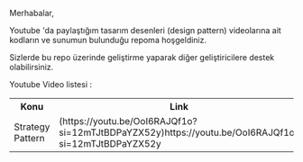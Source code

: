 Merhabalar,

Youtube 'da paylaştığım tasarım desenleri (design pattern) videolarına ait kodların ve sunumun bulunduğu repoma hoşgeldiniz.

Sizlerde bu repo üzerinde geliştirme yaparak diğer geliştiricilere destek olabilirsiniz.

Youtube Video listesi :

<html>
  <head>
  </head>
  <body>
    <table>
      <tr>
        <th>Konu</th>
        <th>Link</th>
      </tr>
       <tr>
        <td>Strategy Pattern</td>
        <td>(https://youtu.be/OoI6RAJQf1o?si=12mTJtBDPaYZX52y)https://youtu.be/OoI6RAJQf1o?si=12mTJtBDPaYZX52y</td>
      </tr>
    </table>
  </body>
</html>
